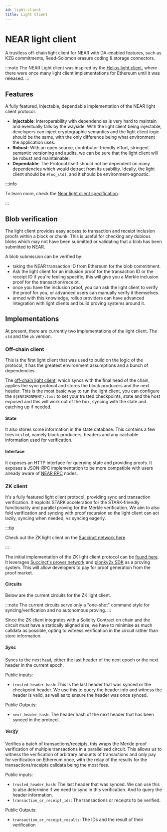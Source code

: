 ```yaml
---
id: light-client
title: Light Client
---
```


# NEAR light client

A trustless off-chain light client for NEAR with DA-enabled features, such as KZG commitments, Reed-Solomon erasure coding & storage connectors.

:::note
The NEAR Light client was inspired by the [Helios light client](https://github.com/a16z/helios), where there were once many light client implementations for Ethereum until it was released. 
:::

## Features

A fully featured, injectable, dependable implementation of the NEAR light client protocol.

- **Injectable**: Interoperability with dependencies is very hard to maintain and eventually falls by the wayside.
With the light client being injectable, developers can inject cryptographic semantics and the light client logic should be the same, with the only difference being what environment the application uses.
- **Robust**: With an open source, contributor-friendly effort, stringent semantic versioning and audits, we can be sure that the light client will be robust and maintainable.
- **Dependable**: The Protocol itself should not be dependent on many dependencies which would detract from its usability. Ideally, the light client should be `#[no_std]`, and it should be environment-agnostic.

:::info

To learn more, check the [Near light client specification](https://nomicon.io/ChainSpec/LightClient).

:::

## Blob verification

The light client provides easy access to transaction and receipt inclusion proofs within a block or chunk.
This is useful for checking any dubious blobs which may not have been submitted or validating that a blob has been submitted to NEAR.

A blob submission can be verified by:

- taking the NEAR transaction ID from Ethereum for the blob commitment.
- Ask the light client for an inclusion proof for the transaction ID or the receipt ID if you're feeling specific; this will give you a Merkle inclusion proof for the transaction/receipt.
- once you have the inclusion proof, you can ask the light client to verify the proof for you, or advanced users can manually verify it themselves.
- armed with this knowledge, rollup providers can have advanced integration with light clients and build proving systems around it.

## Implementations

At present, there are currently two implementations of the light client. The `std` and the `zk` version.

### Off-chain client

This is the first light client that was used to build on the logic of the protocol, it has the greatest environment assumptions and a bunch of dependencies.

The [off-chain light client](https://github.com/near/near-light-client/tree/master/bin/client), which syncs with the final head of the chain, applies the sync protocol and stores the block producers and the next header. 
This is the most basic way to run the light client, you can configure the `${ENVIRONMENT}.toml` to set your trusted checkpoints, state and the host exposed and this will work out of the box, syncing with the state and catching up if needed.

#### State

It also stores some information in the state database. This contains a few tries in `sled`, namely block producers, headers and any cachable information used for verification.

#### Interface

It exposes an HTTP interface for querying state and providing proofs.
It exposes a JSON-RPC implementation to be more compatible with users already aware of [NEAR RPC](../5.api/rpc/introduction.md) nodes.

### ZK client

It's a fully featured light client protocol, providing sync and transaction verification. It exploits STARK acceleration for the STARK-friendly functionality and parallel proving for the Merkle verification.
We aim to also fold verification and syncing with proof recursion so the light client can act lazily, syncing when needed, vs syncing eagerly. 

:::tip

Check out the ZK light client on the [Succinct network here](https://alpha.succinct.xyz/near/near-light-client).

:::

The initial implementation of the ZK light client protocol can be [found here](https://github.com/near/near-light-client/tree/master/nearx). It leverages [Succinct's prover network](https://alpha.succinct.xyz/) and [plonky2x SDK](https://github.com/succinctlabs/succinctx) as a proving system.
This will allow developers to pay for proof generation from the proof market.


#### Circuits

Below are the current circuits for the ZK light client.

:::note
The current circuits serve only a "one-shot" command style for syncing/verification and no autonomous proving.
:::

Since the ZK client integrates with a Solidity Contract on chain and the circuit must have a statically aligned size, we have to minimise as much calldata as possible, opting to witness verification in the circuit rather than store information.

##### Sync

Syncs to the next `head`, either the last header of the next epoch or the next header in the current epoch.

Public inputs:
- `trusted_header_hash`: This is the last header that was synced or the checkpoint header. We use this to query the header info and witness the header is valid, as well as to ensure the header was once synced.

Public Outputs:
- `next_header_hash`: The header hash of the next header that has been synced in the protocol.

##### Verify

Verifies a batch of transactions/receipts, this wraps the Merkle proof verification of multiple transactions in a parallelised circuit. 
This allows us to witness the verification of arbitrary amounts of transactions and only pay for verification on Ethereum once, with the relay of the results for the transactions/receipts calldata being the most fees.

Public inputs:
- `trusted_header_hash`: The last header that was synced. We can use this to also determine if we need to sync in this verification. And to query the header information.
- `transaction_or_receipt_ids`: The transactions or receipts to be verified.

Public Outputs:
- `transaction_or_receipt_results`: The IDs and the result of their verification 
